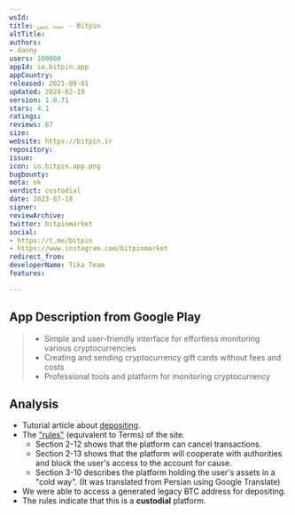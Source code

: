 ```yaml
---
wsId: 
title: بیت پین - Bitpin
altTitle: 
authors:
- danny
users: 100000
appId: io.bitpin.app
appCountry: 
released: 2021-09-01
updated: 2024-02-19
version: 1.0.71
stars: 4.1
ratings: 
reviews: 67
size: 
website: https://bitpin.ir
repository: 
issue: 
icon: io.bitpin.app.png
bugbounty: 
meta: ok
verdict: custodial
date: 2023-07-18
signer: 
reviewArchive: 
twitter: bitpinmarket
social:
- https://t.me/bitpin
- https://www.instagram.com/bitpinmarket
redirect_from: 
developerName: Tika Team
features: 

---
```


## App Description from Google Play

> - Simple and user-friendly interface for effortless monitoring various cryptocurrencies
> - Creating and sending cryptocurrency gift cards without fees and costs
> - Professional tools and platform for monitoring cryptocurrency

## Analysis

- Tutorial article about [depositing](https://help.bitpin.ir/fa/article/chgonh-rmzarz-oariz-knim-6454nm/).
- The ["rules"](https://bitpin.ir/rules) (equivalent to Terms) of the site.
    - Section 2-12 shows that the platform can cancel transactions.
    - Section 2-13 shows that the platform will cooperate with authorities and block the user's access to the account for cause.
    - Section 3-10 describes the platform holding the user's assets in a "cold way". (It was translated from Persian using Google Translate)
- We were able to access a generated legacy BTC address for depositing.
- The rules indicate that this is a **custodial** platform.
